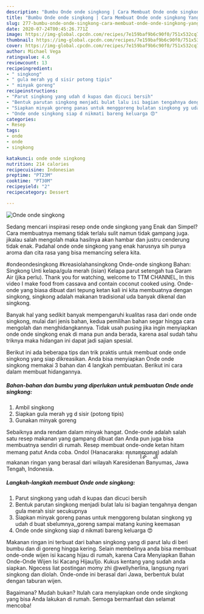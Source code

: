 ```yaml
---
description: "Bumbu Onde onde singkong | Cara Membuat Onde onde singkong Yang Enak dan Simpel"
title: "Bumbu Onde onde singkong | Cara Membuat Onde onde singkong Yang Enak dan Simpel"
slug: 277-bumbu-onde-onde-singkong-cara-membuat-onde-onde-singkong-yang-enak-dan-simpel
date: 2020-07-24T00:45:26.771Z
image: https://img-global.cpcdn.com/recipes/7e159baf9b6c90f0/751x532cq70/onde-onde-singkong-foto-resep-utama.jpg
thumbnail: https://img-global.cpcdn.com/recipes/7e159baf9b6c90f0/751x532cq70/onde-onde-singkong-foto-resep-utama.jpg
cover: https://img-global.cpcdn.com/recipes/7e159baf9b6c90f0/751x532cq70/onde-onde-singkong-foto-resep-utama.jpg
author: Michael Vega
ratingvalue: 4.6
reviewcount: 13
recipeingredient:
- " singkong"
- " gula merah yg d sisir potong tipis"
- " minyak goreng"
recipeinstructions:
- "Parut singkong yang udah d kupas dan dicuci bersih"
- "Bentuk parutan singkong menjadi bulat lalu isi bagian tengahnya dengan gula merah sisir secukupnya"
- "Siapkan minyak goreng panas untuk menggoreng bulatan singkong yg udah d buat sbelumnya,,goreng sampai matang kuning keemasan"
- "Onde onde singkong siap d nikmati bareng keluarga 😍"
categories:
- Resep
tags:
- onde
- onde
- singkong

katakunci: onde onde singkong 
nutrition: 214 calories
recipecuisine: Indonesian
preptime: "PT23M"
cooktime: "PT30M"
recipeyield: "2"
recipecategory: Dessert

---
```



![Onde onde singkong](https://img-global.cpcdn.com/recipes/7e159baf9b6c90f0/751x532cq70/onde-onde-singkong-foto-resep-utama.jpg)

Sedang mencari inspirasi resep onde onde singkong yang Enak dan Simpel? Cara membuatnya memang tidak terlalu sulit namun tidak gampang juga. jikalau salah mengolah maka hasilnya akan hambar dan justru cenderung tidak enak. Padahal onde onde singkong yang enak harusnya sih punya aroma dan cita rasa yang bisa memancing selera kita.

#ondeondesingkong #kreasiolahansingkong Onde-onde singkong Bahan: Singkong Unti kelapa/gula merah (isian) Kelapa parut setengah tua Garam Air (jika perlu). Thank you for watching, welcome to TTM CHANNEL, In this video I make food from cassava and contain coconut cooked using. Onde-onde yang biasa dibuat dari tepung ketan kali ini kita membuatnya dengan singkong, singkong adalah makanan tradisional uda banyak dikenal dan singkong.

Banyak hal yang sedikit banyak mempengaruhi kualitas rasa dari onde onde singkong, mulai dari jenis bahan, kedua pemilihan bahan segar hingga cara mengolah dan menghidangkannya. Tidak usah pusing jika ingin menyiapkan onde onde singkong enak di mana pun anda berada, karena asal sudah tahu triknya maka hidangan ini dapat jadi sajian spesial.


Berikut ini ada beberapa tips dan trik praktis untuk membuat onde onde singkong yang siap dikreasikan. Anda bisa menyiapkan Onde onde singkong memakai 3 bahan dan 4 langkah pembuatan. Berikut ini cara dalam membuat hidangannya.

<!--inarticleads1-->

##### Bahan-bahan dan bumbu yang diperlukan untuk pembuatan Onde onde singkong:

1. Ambil  singkong
1. Siapkan  gula merah yg d sisir (potong tipis)
1. Gunakan  minyak goreng


Sebaiknya anda rendam dalam minyak hangat. Onde-onde adalah salah satu resep makanan yang gampang dibuat dan Anda pun juga bisa membuatnya sendiri di rumah. Resep membuat onde-onde ketan hitam memang patut Anda coba. Ondol (Hanacaraka: ꦲꦺꦴꦢ꧀ꦢꦺꦴꦭ꧀) adalah makanan ringan yang berasal dari wilayah Karesidenan Banyumas, Jawa Tengah, Indonesia. 

<!--inarticleads2-->

##### Langkah-langkah membuat Onde onde singkong:

1. Parut singkong yang udah d kupas dan dicuci bersih
1. Bentuk parutan singkong menjadi bulat lalu isi bagian tengahnya dengan gula merah sisir secukupnya
1. Siapkan minyak goreng panas untuk menggoreng bulatan singkong yg udah d buat sbelumnya,,goreng sampai matang kuning keemasan
1. Onde onde singkong siap d nikmati bareng keluarga 😍


Makanan ringan ini terbuat dari bahan singkong yang di parut lalu di beri bumbu dan di goreng hingga kering. Selain membelinya anda bisa membuat onde-onde wijen isi kacang hijau di rumah, karena Cara Menyiapkan Bahan Onde-Onde Wijen Isi Kacang Hijau/Ijo. Kukus kentang yang sudah anda siapkan. Ngecess liat postingan momy zhi @wellyherlina, langsung nyari singkong dan diolah. Onde-onde ini berasal dari Jawa, berbentuk bulat dengan taburan wijen. 

Bagaimana? Mudah bukan? Itulah cara menyiapkan onde onde singkong yang bisa Anda lakukan di rumah. Semoga bermanfaat dan selamat mencoba!
